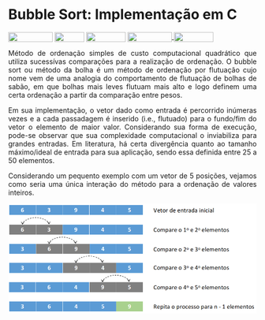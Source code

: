 # Bubble Sort: Implementação em C

<div style="display: inline-block;">
<img align="center" height="20px" width="90px" src="https://img.shields.io/badge/Maintained%3F-yes-green.svg"/> 
<img align="center" height="20px" width="60px" src="https://img.shields.io/badge/C%2B%2B-00599C?style=for-the-badge&logo=c%2B%2B&logoColor=white"/> 
<img align="center" height="20px" width="80px" src="https://img.shields.io/badge/Made%20for-VSCode-1f425f.svg"/> 
<a href="https://github.com/mpiress/midpy/issues">
<img align="center" height="20px" width="90px" src="https://img.shields.io/badge/contributions-welcome-brightgreen.svg?style=flat"/>
<img align="center" height="20px" width="80px" src="https://badgen.net/badge/license/MIT/green"/>
</a> 
</div>

<p> </p>
<p> </p>

<p align="justify">
Método de ordenação simples de custo computacional quadrático que utiliza sucessívas comparações para a realização de ordenação. O bubble sort ou método da bolha é um método de ordenação por flutuação cujo nome vem de uma analogia do comportamento de flutuação de bolhas de sabão, em que bolhas mais leves flutuam mais alto e logo definem uma certa ordenação a partir da comparação entre pesos.
</p>

<p align="justify">
Em sua implementação, o vetor dado como entrada é percorrido inúmeras vezes e a cada passadagem é inserido (i.e., flutuado) para o fundo/fim do vetor o elemento de maior valor. Considerando sua forma de execução, pode-se observar que sua complexidade computacional o inviabiliza para grandes entradas. Em literatura, há certa divergência quanto ao tamanho máximo/ideal de entrada para sua aplicação, sendo essa definida entre 25 a 50 elementos. 
</p>

<p align="justify">
Considerando um pequento exemplo com um vetor de 5 posições, vejamos como seria uma única interação do método para a ordenação de valores inteiros. 
</p>

<p align="center">
	<img src="imgs/bubble.png"/> 
</p>


